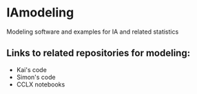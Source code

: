 # IAmodeling
Modeling software and examples for IA and related statistics


## Links to related repositories for modeling:
- Kai's code
- Simon's code
- CCLX notebooks
